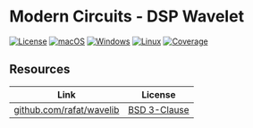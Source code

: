 # Modern Circuits - DSP Wavelet

[![License](https://img.shields.io/badge/License-Boost%201.0-lightblue.svg)](https://github.com/ModernCircuits/mc_dsp_wavelet/blob/main/LICENSE.txt)
[![macOS](https://github.com/ModernCircuits/mc_dsp_wavelet/actions/workflows/test_macos.yml/badge.svg)](https://github.com/ModernCircuits/mc_dsp_wavelet/actions/workflows/test_macos.yml)
[![Windows](https://github.com/ModernCircuits/mc_dsp_wavelet/actions/workflows/test_windows.yml/badge.svg)](https://github.com/ModernCircuits/mc_dsp_wavelet/actions/workflows/test_windows.yml)
[![Linux](https://github.com/ModernCircuits/mc_dsp_wavelet/actions/workflows/test_linux.yml/badge.svg)](https://github.com/ModernCircuits/mc_dsp_wavelet/actions/workflows/test_linux.yml)
[![Coverage](https://github.com/ModernCircuits/mc_dsp_wavelet/actions/workflows/test_coverage.yml/badge.svg)](https://github.com/ModernCircuits/mc_dsp_wavelet/actions/workflows/test_coverage.yml)

## Resources

|                             Link                             |                                License                                 |
| :----------------------------------------------------------: | :--------------------------------------------------------------------: |
| [github.com/rafat/wavelib](https://github.com/rafat/wavelib) | [BSD 3-Clause](https://github.com/rafat/wavelib/blob/master/COPYRIGHT) |
